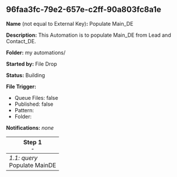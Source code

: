 ## 96faa3fc-79e2-657e-c2ff-90a803fc8a1e

**Name** (not equal to External Key)**:** Populate Main_DE

**Description:** This Automation is to populate Main_DE from Lead and Contact_DE.

**Folder:** my automations/

**Started by:** File Drop

**Status:** Building

**File Trigger:**

* Queue Files: false
* Published: false
* Pattern: 
* Folder:  

**Notifications:** _none_


| Step 1<br>_<small>-</small>_ |
| --- |
| _1.1: query_<br>Populate MainDE |

